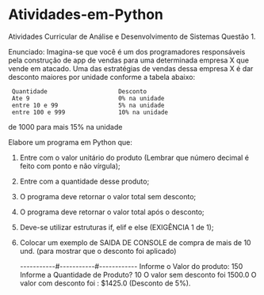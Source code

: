 # Atividades-em-Python
Atividades Curricular de  Análise e Desenvolvimento de Sistemas
Questão 1.

Enunciado: Imagina-se que você é um dos programadores responsáveis pela construção de app de vendas para uma determinada empresa X que vende em atacado. Uma das estratégias de vendas dessa empresa X é dar desconto maiores por unidade conforme a tabela abaixo:

     Quantidade                    Desconto
     Ate 9                         0% na unidade
     entre 10 e 99                 5% na unidade
     entre 100 e 999               10% na unidade
  de 1000 para mais                15% na unidade   

  Elabore um programa em Python que:
1.	Entre com o valor unitário do produto (Lembrar que número decimal é feito com ponto e não vírgula);
2.	Entre com a quantidade desse produto;
3.	O programa deve retornar o valor total sem desconto;
4.	O programa deve retornar o valor total após o desconto;
5.	Deve-se utilizar estruturas if, elif e else (EXIGÊNCIA 1 de 1);
6.	Colocar um exemplo de SAIDA DE CONSOLE de compra de mais de 10 und. (para mostrar que o desconto foi aplicado)

       -----------#-----------#------------
         Informe o Valor do produto: 150
         Informe a Quantidade de Produto? 10
         O valor sem desconto foi 1500.0 
         O valor com desconto foi : $1425.0  (Desconto de 5%).